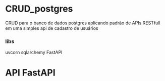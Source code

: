 # CRUD_postgres
CRUD para o banco de dados postgres aplicando padrão de APIs RESTfull em uma simples api de cadastro de usuários

### libs
uvcorn
sqlarchemy
FastAPI

# API FastAPI 

